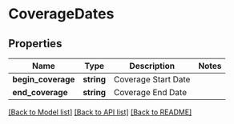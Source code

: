 # CoverageDates

## Properties
Name | Type | Description | Notes
------------ | ------------- | ------------- | -------------
**begin_coverage** | **string** | Coverage Start Date | 
**end_coverage** | **string** | Coverage End Date | 

[[Back to Model list]](../README.md#documentation-for-models) [[Back to API list]](../README.md#documentation-for-api-endpoints) [[Back to README]](../README.md)

